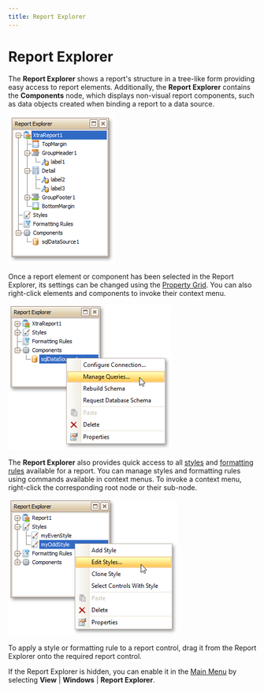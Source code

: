 ```yaml
---
title: Report Explorer
---
```

# Report Explorer
The **Report Explorer** shows a report's structure in a tree-like form providing easy access to report elements. Additionally, the **Report Explorer** contains the **Components** node, which displays non-visual report components, such as data objects created when binding a report to a data source.

![RD_Elements_ReportExplorer](../../../../../images/Img8259.png)

Once a report element or component has been selected in the Report Explorer, its settings can be changed using the [Property Grid](../../../../../../interface-elements-for-desktop/articles/report-designer/report-designer-for-winforms/report-designer-reference/report-designer-ui/property-grid.md). You can also right-click elements and components to invoke their context menu.

![RD_HowTo_MasterDetail_3](../../../../../images/Img23819.png)

The **Report Explorer** also provides quick access to all [styles](../../../../../../interface-elements-for-desktop/articles/report-designer/report-designer-for-winforms/create-reports/styles-and-conditional-formatting/understanding-style-concepts.md) and [formatting rules](../../../../../../interface-elements-for-desktop/articles/report-designer/report-designer-for-winforms/create-reports/styles-and-conditional-formatting/conditionally-change-a-controls-appearance.md) available for a report. You can manage styles and formatting rules using commands available in context menus. To invoke a context menu, right-click the corresponding root node or their sub-node.
 

![RD_ReportStyles_ReportExplorer](../../../../../images/Img122171.png)

To apply a style or formatting rule to a report control, drag it from the Report Explorer onto the required report control.

If the Report Explorer is hidden, you can enable it in the [Main Menu](../../../../../../interface-elements-for-desktop/articles/report-designer/report-designer-for-winforms/report-designer-reference/report-designer-ui/main-menu.md) by selecting **View** | **Windows** | **Report Explorer**.